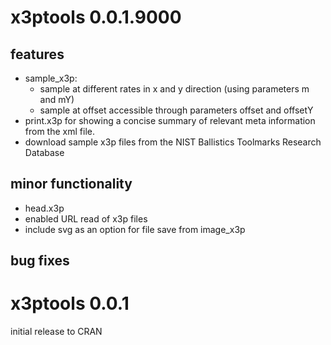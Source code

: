 # x3ptools 0.0.1.9000

## features

- sample_x3p: 
    - sample at different rates in x and y direction (using parameters m and mY)
    - sample at offset accessible through parameters offset and offsetY
- print.x3p for showing a concise summary of relevant meta information from the xml file. 
- download sample x3p files from the NIST Ballistics Toolmarks Research Database

## minor functionality 

- head.x3p
- enabled URL read of x3p files
- include svg as an option for file save from image_x3p

## bug fixes

# x3ptools 0.0.1

initial release to CRAN
